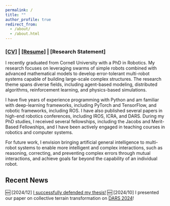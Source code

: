 ```yaml
---
permalink: /
title: ""
author_profile: true
redirect_from: 
  - /about/
  - /about.html
---
```


### [[CV]](https://ericland.github.io/files/cv.pdf) | [[Resume]](https://ericland.github.io/files/resume.pdf) | [Research Statement]

I recently graduated from Cornell University with a PhD in Robotics. My research focuses on leveraging swarms of simple robots combined with advanced mathematical models to develop error-tolerant multi-robot systems capable of building large-scale complex structures. The research theme spans diverse fields, including agent-based modeling, distributed algorithms, reinforcement learning, and physics-based simulations. 

I have five years of experience programming with Python and am familiar with deep-learning frameworks, including PyTorch and TensorFlow, and robotic frameworks, including ROS. I have also published several papers in high-end robotics conferences, including IROS, ICRA, and DARS. During my PhD studies, I received several fellowships, including the Jacobs and Merit-Based Fellowships, and I have been actively engaged in teaching courses in robotics and computer systems. 

For future work, I envision bringing artificial general intelligence to multi-robot systems to enable more intelligent and complex interactions, such as reasoning, correcting, and preventing complex errors through mutual interactions, and achieve goals far beyond the capability of an individual robot.  

## Recent News 
:new: [2024/12] [I successfully defended my thesis!](https://cei.ece.cornell.edu/2024/12/10/jiahe-chens-defense/) 
:new: [2024/10] I presented our paper on collective terrain transformation on [DARS 2024](https://dars2024.engineering.cornell.edu/)!

